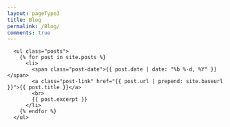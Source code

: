 ```yaml
---
layout: pageType3
title: Blog
permalink: /Blog/
comments: true
---
```


<div class="post">

	  <ul class="posts">
	    {% for post in site.posts %}
	      <li>
	        <span class="post-date">{{ post.date | date: "%b %-d, %Y" }}</span>
	        <a class="post-link" href="{{ post.url | prepend: site.baseurl }}">{{ post.title }}</a>
	        <br>
	        {{ post.excerpt }}
	      </li>
	    {% endfor %}
	  </ul>
</div>